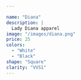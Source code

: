 ```yaml
---

name: "Diana"
description: |
  Lady Diana apparel
image: "/images/diana.png"
price: 25
colors:
  - "White"
  - "Black"
shape: "Square"
clarity: "VVS1"
---
```

